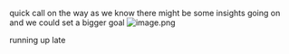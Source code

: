 quick call on the way as we know there might be some insights going on and we could set a bigger goal 
![image.png](https://raw.githubusercontent.com/Kaiyuan-Lei/pic-bed/main/mac/20250221134311373.png?token=AF5DJSAKARFJCNUNOC24KHDHXAJK2)


running up late